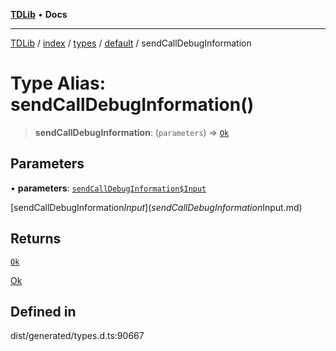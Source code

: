 [**TDLib**](../../../../../../README.md) • **Docs**

***

[TDLib](../../../../../../modules.md) / [index](../../../../../README.md) / [types](../../../README.md) / [default](../README.md) / sendCallDebugInformation

# Type Alias: sendCallDebugInformation()

> **sendCallDebugInformation**: (`parameters`) => [`Ok`](Ok.md)

## Parameters

• **parameters**: [`sendCallDebugInformation$Input`](sendCallDebugInformation$Input.md)

[sendCallDebugInformation$Input](sendCallDebugInformation$Input.md)

## Returns

[`Ok`](Ok.md)

[Ok](Ok.md)

## Defined in

dist/generated/types.d.ts:90667
